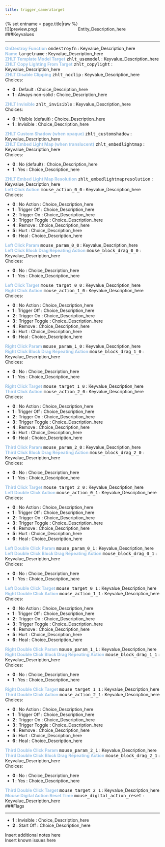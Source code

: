 ```yaml
---
title: trigger_cameratarget
---
```

<div>{% set entname = page.title|raw %}</div>
<div class="container previewimg">
<div class="columns">
<div class="imagepadding column col-auto" markdown="1">![](preview.png)</div>
<div class="column">Entity_Description_here</div>
</div>
</div>
###Keyvalues
<hr>
<div class="entityentry" markdown="1">
<span style="color:#9fc5e8;"><b>OnDestroy Function</b></span> <kbd  class="tooltip" data-tooltip="string">ondestroyfn</kbd> :
Keyvalue_Description_here
</div>
<div class="entityentry" markdown="1">
<span style="color:#9fc5e8;"><b>Name</b></span> <kbd  class="tooltip" data-tooltip="target_source">targetname</kbd> :
Keyvalue_Description_here
</div>
<div class="entityentry" markdown="1">
<span style="color:#9fc5e8;"><b>ZHLT Template Model Target</b></span> <kbd  class="tooltip" data-tooltip="string">zhlt_usemodel</kbd> :
Keyvalue_Description_here
</div>
<div class="entityentry" markdown="1">
<span style="color:#9fc5e8;"><b>ZHLT Copy Lighting From Target</b></span> <kbd  class="tooltip" data-tooltip="string">zhlt_copylight</kbd> :
Keyvalue_Description_here
</div>
<div class="entityentry" markdown="1">
<span style="color:#9fc5e8;"><b>ZHLT Disable Clipping</b></span> <kbd  class="tooltip" data-tooltip="choices">zhlt_noclip</kbd> :
Keyvalue_Description_here
<div class="accordion">
<input type="checkbox" id="accordion-1" name="accordion-checkbox" hidden>
<label class="accordion-header" for="accordion-1">
<i class="icon icon-arrow-right mr-1"></i>
Choices:
</label>
<div class="accordion-body">
<ul>
<li><b>0 </b> : Default : Choice_Description_here</li>
<li><b>1 </b> : Always non-solid : Choice_Description_here</li>
</ul>
</div>
</div>
</div>
<div class="entityentry" markdown="1">
<span style="color:#9fc5e8;"><b>ZHLT Invisible</b></span> <kbd  class="tooltip" data-tooltip="choices">zhlt_invisible</kbd> :
Keyvalue_Description_here
<div class="accordion">
<input type="checkbox" id="accordion-2" name="accordion-checkbox" hidden>
<label class="accordion-header" for="accordion-2">
<i class="icon icon-arrow-right mr-1"></i>
Choices:
</label>
<div class="accordion-body">
<ul>
<li><b>0 </b> : Visible (default) : Choice_Description_here</li>
<li><b>1 </b> : Invisible : Choice_Description_here</li>
</ul>
</div>
</div>
</div>
<div class="entityentry" markdown="1">
<span style="color:#9fc5e8;"><b>ZHLT Custom Shadow (when opaque)</b></span> <kbd  class="tooltip" data-tooltip="string">zhlt_customshadow</kbd> :
Keyvalue_Description_here
</div>
<div class="entityentry" markdown="1">
<span style="color:#9fc5e8;"><b>ZHLT Embed Light Map (when translucent)</b></span> <kbd  class="tooltip" data-tooltip="choices">zhlt_embedlightmap</kbd> :
Keyvalue_Description_here
<div class="accordion">
<input type="checkbox" id="accordion-3" name="accordion-checkbox" hidden>
<label class="accordion-header" for="accordion-3">
<i class="icon icon-arrow-right mr-1"></i>
Choices:
</label>
<div class="accordion-body">
<ul>
<li><b>0 </b> : No (default) : Choice_Description_here</li>
<li><b>1 </b> : Yes : Choice_Description_here</li>
</ul>
</div>
</div>
</div>
<div class="entityentry" markdown="1">
<span style="color:#9fc5e8;"><b>ZHLT Embed Light Map Resolution</b></span> <kbd  class="tooltip" data-tooltip="integer">zhlt_embedlightmapresolution</kbd> :
Keyvalue_Description_here
</div>
<div class="entityentry" markdown="1">
<span style="color:#9fc5e8;"><b>Left Click Action</b></span> <kbd  class="tooltip" data-tooltip="choices">mouse_action_0_0</kbd> :
Keyvalue_Description_here
<div class="accordion">
<input type="checkbox" id="accordion-4" name="accordion-checkbox" hidden>
<label class="accordion-header" for="accordion-4">
<i class="icon icon-arrow-right mr-1"></i>
Choices:
</label>
<div class="accordion-body">
<ul>
<li><b>0 </b> : No Action : Choice_Description_here</li>
<li><b>1 </b> : Trigger Off : Choice_Description_here</li>
<li><b>2 </b> : Trigger On : Choice_Description_here</li>
<li><b>3 </b> : Trigger Toggle : Choice_Description_here</li>
<li><b>4 </b> : Remove : Choice_Description_here</li>
<li><b>5 </b> : Hurt : Choice_Description_here</li>
<li><b>6 </b> : Heal : Choice_Description_here</li>
</ul>
</div>
</div>
</div>
<div class="entityentry" markdown="1">
<span style="color:#9fc5e8;"><b>Left Click Param</b></span> <kbd  class="tooltip" data-tooltip="string">mouse_param_0_0</kbd> :
Keyvalue_Description_here
</div>
<div class="entityentry" markdown="1">
<span style="color:#9fc5e8;"><b>Left Click Block Drag Repeating Action</b></span> <kbd  class="tooltip" data-tooltip="choices">mouse_block_drag_0_0</kbd> :
Keyvalue_Description_here
<div class="accordion">
<input type="checkbox" id="accordion-5" name="accordion-checkbox" hidden>
<label class="accordion-header" for="accordion-5">
<i class="icon icon-arrow-right mr-1"></i>
Choices:
</label>
<div class="accordion-body">
<ul>
<li><b>0 </b> : No : Choice_Description_here</li>
<li><b>1 </b> : Yes : Choice_Description_here</li>
</ul>
</div>
</div>
</div>
<div class="entityentry" markdown="1">
<span style="color:#9fc5e8;"><b>Left Click Target</b></span> <kbd  class="tooltip" data-tooltip="string">mouse_target_0_0</kbd> :
Keyvalue_Description_here
</div>
<div class="entityentry" markdown="1">
<span style="color:#9fc5e8;"><b>Right Click Action</b></span> <kbd  class="tooltip" data-tooltip="choices">mouse_action_1_0</kbd> :
Keyvalue_Description_here
<div class="accordion">
<input type="checkbox" id="accordion-6" name="accordion-checkbox" hidden>
<label class="accordion-header" for="accordion-6">
<i class="icon icon-arrow-right mr-1"></i>
Choices:
</label>
<div class="accordion-body">
<ul>
<li><b>0 </b> : No Action : Choice_Description_here</li>
<li><b>1 </b> : Trigger Off : Choice_Description_here</li>
<li><b>2 </b> : Trigger On : Choice_Description_here</li>
<li><b>3 </b> : Trigger Toggle : Choice_Description_here</li>
<li><b>4 </b> : Remove : Choice_Description_here</li>
<li><b>5 </b> : Hurt : Choice_Description_here</li>
<li><b>6 </b> : Heal : Choice_Description_here</li>
</ul>
</div>
</div>
</div>
<div class="entityentry" markdown="1">
<span style="color:#9fc5e8;"><b>Right Click Param</b></span> <kbd  class="tooltip" data-tooltip="string">mouse_param_1_0</kbd> :
Keyvalue_Description_here
</div>
<div class="entityentry" markdown="1">
<span style="color:#9fc5e8;"><b>Right Click Block Drag Repeating Action</b></span> <kbd  class="tooltip" data-tooltip="choices">mouse_block_drag_1_0</kbd> :
Keyvalue_Description_here
<div class="accordion">
<input type="checkbox" id="accordion-7" name="accordion-checkbox" hidden>
<label class="accordion-header" for="accordion-7">
<i class="icon icon-arrow-right mr-1"></i>
Choices:
</label>
<div class="accordion-body">
<ul>
<li><b>0 </b> : No : Choice_Description_here</li>
<li><b>1 </b> : Yes : Choice_Description_here</li>
</ul>
</div>
</div>
</div>
<div class="entityentry" markdown="1">
<span style="color:#9fc5e8;"><b>Right Click Target</b></span> <kbd  class="tooltip" data-tooltip="string">mouse_target_1_0</kbd> :
Keyvalue_Description_here
</div>
<div class="entityentry" markdown="1">
<span style="color:#9fc5e8;"><b>Third Click Action</b></span> <kbd  class="tooltip" data-tooltip="choices">mouse_action_2_0</kbd> :
Keyvalue_Description_here
<div class="accordion">
<input type="checkbox" id="accordion-8" name="accordion-checkbox" hidden>
<label class="accordion-header" for="accordion-8">
<i class="icon icon-arrow-right mr-1"></i>
Choices:
</label>
<div class="accordion-body">
<ul>
<li><b>0 </b> : No Action : Choice_Description_here</li>
<li><b>1 </b> : Trigger Off : Choice_Description_here</li>
<li><b>2 </b> : Trigger On : Choice_Description_here</li>
<li><b>3 </b> : Trigger Toggle : Choice_Description_here</li>
<li><b>4 </b> : Remove : Choice_Description_here</li>
<li><b>5 </b> : Hurt : Choice_Description_here</li>
<li><b>6 </b> : Heal : Choice_Description_here</li>
</ul>
</div>
</div>
</div>
<div class="entityentry" markdown="1">
<span style="color:#9fc5e8;"><b>Third Click Param</b></span> <kbd  class="tooltip" data-tooltip="string">mouse_param_2_0</kbd> :
Keyvalue_Description_here
</div>
<div class="entityentry" markdown="1">
<span style="color:#9fc5e8;"><b>Third Click Block Drag Repeating Action</b></span> <kbd  class="tooltip" data-tooltip="choices">mouse_block_drag_2_0</kbd> :
Keyvalue_Description_here
<div class="accordion">
<input type="checkbox" id="accordion-9" name="accordion-checkbox" hidden>
<label class="accordion-header" for="accordion-9">
<i class="icon icon-arrow-right mr-1"></i>
Choices:
</label>
<div class="accordion-body">
<ul>
<li><b>0 </b> : No : Choice_Description_here</li>
<li><b>1 </b> : Yes : Choice_Description_here</li>
</ul>
</div>
</div>
</div>
<div class="entityentry" markdown="1">
<span style="color:#9fc5e8;"><b>Third Click Target</b></span> <kbd  class="tooltip" data-tooltip="string">mouse_target_2_0</kbd> :
Keyvalue_Description_here
</div>
<div class="entityentry" markdown="1">
<span style="color:#9fc5e8;"><b>Left Double Click Action</b></span> <kbd  class="tooltip" data-tooltip="choices">mouse_action_0_1</kbd> :
Keyvalue_Description_here
<div class="accordion">
<input type="checkbox" id="accordion-10" name="accordion-checkbox" hidden>
<label class="accordion-header" for="accordion-10">
<i class="icon icon-arrow-right mr-1"></i>
Choices:
</label>
<div class="accordion-body">
<ul>
<li><b>0 </b> : No Action : Choice_Description_here</li>
<li><b>1 </b> : Trigger Off : Choice_Description_here</li>
<li><b>2 </b> : Trigger On : Choice_Description_here</li>
<li><b>3 </b> : Trigger Toggle : Choice_Description_here</li>
<li><b>4 </b> : Remove : Choice_Description_here</li>
<li><b>5 </b> : Hurt : Choice_Description_here</li>
<li><b>6 </b> : Heal : Choice_Description_here</li>
</ul>
</div>
</div>
</div>
<div class="entityentry" markdown="1">
<span style="color:#9fc5e8;"><b>Left Double Click Param</b></span> <kbd  class="tooltip" data-tooltip="string">mouse_param_0_1</kbd> :
Keyvalue_Description_here
</div>
<div class="entityentry" markdown="1">
<span style="color:#9fc5e8;"><b>Left Double Click Block Drag Repeating Action</b></span> <kbd  class="tooltip" data-tooltip="choices">mouse_block_drag_0_1</kbd> :
Keyvalue_Description_here
<div class="accordion">
<input type="checkbox" id="accordion-11" name="accordion-checkbox" hidden>
<label class="accordion-header" for="accordion-11">
<i class="icon icon-arrow-right mr-1"></i>
Choices:
</label>
<div class="accordion-body">
<ul>
<li><b>0 </b> : No : Choice_Description_here</li>
<li><b>1 </b> : Yes : Choice_Description_here</li>
</ul>
</div>
</div>
</div>
<div class="entityentry" markdown="1">
<span style="color:#9fc5e8;"><b>Left Double Click Target</b></span> <kbd  class="tooltip" data-tooltip="string">mouse_target_0_1</kbd> :
Keyvalue_Description_here
</div>
<div class="entityentry" markdown="1">
<span style="color:#9fc5e8;"><b>Right Double Click Action</b></span> <kbd  class="tooltip" data-tooltip="choices">mouse_action_1_1</kbd> :
Keyvalue_Description_here
<div class="accordion">
<input type="checkbox" id="accordion-12" name="accordion-checkbox" hidden>
<label class="accordion-header" for="accordion-12">
<i class="icon icon-arrow-right mr-1"></i>
Choices:
</label>
<div class="accordion-body">
<ul>
<li><b>0 </b> : No Action : Choice_Description_here</li>
<li><b>1 </b> : Trigger Off : Choice_Description_here</li>
<li><b>2 </b> : Trigger On : Choice_Description_here</li>
<li><b>3 </b> : Trigger Toggle : Choice_Description_here</li>
<li><b>4 </b> : Remove : Choice_Description_here</li>
<li><b>5 </b> : Hurt : Choice_Description_here</li>
<li><b>6 </b> : Heal : Choice_Description_here</li>
</ul>
</div>
</div>
</div>
<div class="entityentry" markdown="1">
<span style="color:#9fc5e8;"><b>Right Double Click Param</b></span> <kbd  class="tooltip" data-tooltip="string">mouse_param_1_1</kbd> :
Keyvalue_Description_here
</div>
<div class="entityentry" markdown="1">
<span style="color:#9fc5e8;"><b>Right Double Click Block Drag Repeating Action</b></span> <kbd  class="tooltip" data-tooltip="choices">mouse_block_drag_1_1</kbd> :
Keyvalue_Description_here
<div class="accordion">
<input type="checkbox" id="accordion-13" name="accordion-checkbox" hidden>
<label class="accordion-header" for="accordion-13">
<i class="icon icon-arrow-right mr-1"></i>
Choices:
</label>
<div class="accordion-body">
<ul>
<li><b>0 </b> : No : Choice_Description_here</li>
<li><b>1 </b> : Yes : Choice_Description_here</li>
</ul>
</div>
</div>
</div>
<div class="entityentry" markdown="1">
<span style="color:#9fc5e8;"><b>Right Double Click Target</b></span> <kbd  class="tooltip" data-tooltip="string">mouse_target_1_1</kbd> :
Keyvalue_Description_here
</div>
<div class="entityentry" markdown="1">
<span style="color:#9fc5e8;"><b>Third Double Click Action</b></span> <kbd  class="tooltip" data-tooltip="choices">mouse_action_2_1</kbd> :
Keyvalue_Description_here
<div class="accordion">
<input type="checkbox" id="accordion-14" name="accordion-checkbox" hidden>
<label class="accordion-header" for="accordion-14">
<i class="icon icon-arrow-right mr-1"></i>
Choices:
</label>
<div class="accordion-body">
<ul>
<li><b>0 </b> : No Action : Choice_Description_here</li>
<li><b>1 </b> : Trigger Off : Choice_Description_here</li>
<li><b>2 </b> : Trigger On : Choice_Description_here</li>
<li><b>3 </b> : Trigger Toggle : Choice_Description_here</li>
<li><b>4 </b> : Remove : Choice_Description_here</li>
<li><b>5 </b> : Hurt : Choice_Description_here</li>
<li><b>6 </b> : Heal : Choice_Description_here</li>
</ul>
</div>
</div>
</div>
<div class="entityentry" markdown="1">
<span style="color:#9fc5e8;"><b>Third Double Click Param</b></span> <kbd  class="tooltip" data-tooltip="string">mouse_param_2_1</kbd> :
Keyvalue_Description_here
</div>
<div class="entityentry" markdown="1">
<span style="color:#9fc5e8;"><b>Third Double Click Block Drag Repeating Action</b></span> <kbd  class="tooltip" data-tooltip="choices">mouse_block_drag_2_1</kbd> :
Keyvalue_Description_here
<div class="accordion">
<input type="checkbox" id="accordion-15" name="accordion-checkbox" hidden>
<label class="accordion-header" for="accordion-15">
<i class="icon icon-arrow-right mr-1"></i>
Choices:
</label>
<div class="accordion-body">
<ul>
<li><b>0 </b> : No : Choice_Description_here</li>
<li><b>1 </b> : Yes : Choice_Description_here</li>
</ul>
</div>
</div>
</div>
<div class="entityentry" markdown="1">
<span style="color:#9fc5e8;"><b>Third Double Click Target</b></span> <kbd  class="tooltip" data-tooltip="string">mouse_target_2_1</kbd> :
Keyvalue_Description_here
</div>
<div class="entityentry" markdown="1">
<span style="color:#9fc5e8;"><b>Mouse Digital Action Reset Time</b></span> <kbd  class="tooltip" data-tooltip="string">mouse_digital_action_reset</kbd> :
Keyvalue_Description_here
</div>
###Flags
<hr>
<div class="entityflags">
<ul>
<li class="imagepadding" markdown="1"><b>1</b> : Invisible : Choice_Description_here</li>
<li class="imagepadding" markdown="1"><b>2</b> : Start Off : Choice_Description_here</li>
</ul>
</div>
<div class="notices blue">Insert additional notes here</div>
<div class="notices red">Insert known issues here</div>

